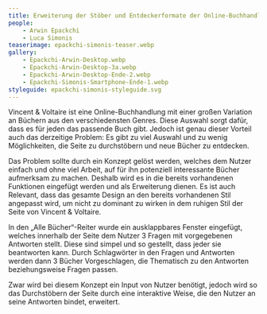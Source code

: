 ```yaml
---
title: Erweiterung der Stöber und Entdeckerformate der Online-Buchhandlung VINCENT & VOLTAIRE
people:
    - Arwin Epackchi
    - Luca Simonis
teaserimage: epackchi-simonis-teaser.webp
gallery:
    - Epackchi-Arwin-Desktop.webp
    - Epackchi-Arwin-Desktop-3a.webp 
    - Epackchi-Arwin-Desktop-Ende-2.webp
    - Epackchi-Simonis-Smartphone-Ende-1.webp
styleguide: epackchi-simonis-styleguide.svg
---
```


Vincent & Voltaire ist eine Online-Buchhandlung mit einer großen Variation an Büchern aus den verschiedensten Genres. Diese Auswahl sorgt dafür, dass es für jeden das passende Buch gibt. 
Jedoch ist genau dieser Vorteil auch das derzeitige Problem: Es gibt zu viel Auswahl und zu wenig Möglichkeiten, die Seite zu durchstöbern und neue Bücher zu entdecken.

Das Problem sollte durch ein Konzept gelöst werden, welches dem Nutzer einfach und ohne viel Arbeit, auf für ihn potenziell interessante Bücher aufmerksam zu machen.
Deshalb wird es in die bereits vorhandenen Funktionen eingefügt werden und als Erweiterung dienen. Es ist auch Relevant, dass das gesamte Design an den bereits vorhandenen Stil angepasst wird, um nicht zu dominant zu wirken in dem ruhigen Stil der Seite von Vincent & Voltaire.

In den „Alle Bücher“-Reiter wurde ein ausklappbares Fenster eingefügt, welches innerhalb der Seite dem Nutzer 3 Fragen mit vorgegebenen Antworten stellt. Diese sind simpel und so gestellt, dass jeder sie beantworten kann. Durch Schlagwörter in den Fragen und Antworten werden dann 3 Bücher Vorgeschlagen, die Thematisch zu den Antworten beziehungsweise Fragen passen.

Zwar wird bei diesem Konzept ein Input von Nutzer benötigt, jedoch wird so das Durchstöbern der Seite durch eine interaktive Weise, die den Nutzer an seine Antworten bindet, erweitert.
